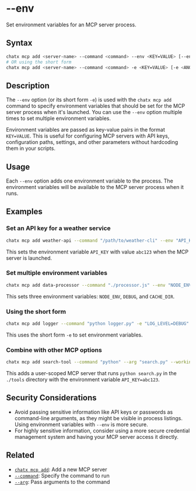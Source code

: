 # --env

Set environment variables for an MCP server process.

## Syntax

```bash
chatx mcp add <server-name> --command <command> --env <KEY=VALUE> [--env <ANOTHER_KEY=ANOTHER_VALUE>]
# OR using the short form
chatx mcp add <server-name> --command <command> -e <KEY=VALUE> [-e <ANOTHER_KEY=ANOTHER_VALUE>]
```

## Description

The `--env` option (or its short form `-e`) is used with the `chatx mcp add` command to specify environment variables that should be set for the MCP server process when it's launched. You can use the `--env` option multiple times to set multiple environment variables.

Environment variables are passed as key-value pairs in the format `KEY=VALUE`. This is useful for configuring MCP servers with API keys, configuration paths, settings, and other parameters without hardcoding them in your scripts.

## Usage

Each `--env` option adds one environment variable to the process. The environment variables will be available to the MCP server process when it runs.

## Examples

### Set an API key for a weather service

```bash
chatx mcp add weather-api --command "/path/to/weather-cli" --env "API_KEY=abc123"
```

This sets the environment variable `API_KEY` with value `abc123` when the MCP server is launched.

### Set multiple environment variables

```bash
chatx mcp add data-processor --command "./processor.js" --env "NODE_ENV=production" --env "DEBUG=false" --env "CACHE_DIR=/tmp/cache"
```

This sets three environment variables: `NODE_ENV`, `DEBUG`, and `CACHE_DIR`.

### Using the short form

```bash
chatx mcp add logger --command "python logger.py" -e "LOG_LEVEL=DEBUG" -e "LOG_PATH=/var/log/app"
```

This uses the short form `-e` to set environment variables.

### Combine with other MCP options

```bash
chatx mcp add search-tool --command "python" --arg "search.py" --working-dir "./tools" --env "API_KEY=abc123" --user
```

This adds a user-scoped MCP server that runs `python search.py` in the `./tools` directory with the environment variable `API_KEY=abc123`.

## Security Considerations

- Avoid passing sensitive information like API keys or passwords as command-line arguments, as they might be visible in process listings. Using environment variables with `--env` is more secure.
- For highly sensitive information, consider using a more secure credential management system and having your MCP server access it directly.

## Related

- [`chatx mcp add`](../../mcp/add.md): Add a new MCP server
- [`--command`](./command.md): Specify the command to run
- [`--arg`](./arg.md): Pass arguments to the command